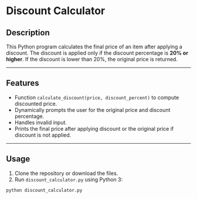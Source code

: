 # Discount Calculator

## Description
This Python program calculates the final price of an item after applying a discount. The discount is applied only if the discount percentage is **20% or higher**. If the discount is lower than 20%, the original price is returned.

---

## Features
- Function `calculate_discount(price, discount_percent)` to compute discounted price.
- Dynamically prompts the user for the original price and discount percentage.
- Handles invalid input.
- Prints the final price after applying discount or the original price if discount is not applied.

---

## Usage

1. Clone the repository or download the files.
2. Run `discount_calculator.py` using Python 3:

```bash
python discount_calculator.py

